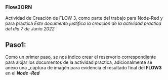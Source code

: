 ### Flow3ORN
Actividad de Creación de FLOW 3, como parte del trabajo para Node-Red y para practica
_Este documento justifica la creación de la actividad practica del dia 7 de Junio 2022_
## Paso1:
Como un primer paso, se nos indico crear el reservorio correspondiente para alojar los documentos de la actividad practica, adicionalmente se anexo una _captura de imagén para evidencia el resultado final del **FLOW3** en el **_Node -Red_**